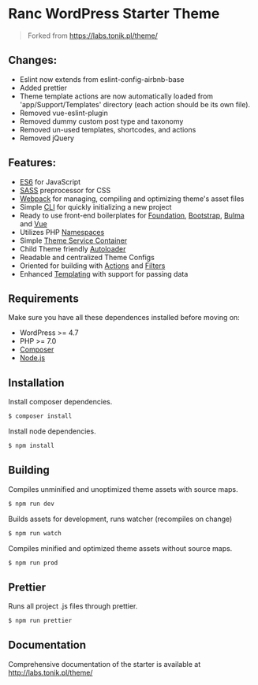 # Ranc WordPress Starter Theme

> Forked from https://labs.tonik.pl/theme/

## Changes:
- Eslint now extends from eslint-config-airbnb-base
- Added prettier
- Theme template actions are now automatically loaded from 'app/Support/Templates' directory (each action should be its own file).
- Removed vue-eslint-plugin
- Removed dummy custom post type and taxonomy
- Removed un-used templates, shortcodes, and actions
- Removed jQuery

## Features:

- [ES6](https://babeljs.io/learn-es2015/) for JavaScript
- [SASS](http://sass-lang.com/) preprocessor for CSS
- [Webpack](https://webpack.js.org/) for managing, compiling and optimizing theme's asset files
- Simple [CLI](https://github.com/tonik/cli) for quickly initializing a new project
- Ready to use front-end boilerplates for [Foundation](//foundation.zurb.com/sites.html), [Bootstrap](//getbootstrap.com/docs/3.3/), [Bulma](//bulma.io/) and [Vue](//vuejs.org/)
- Utilizes PHP [Namespaces](http://php.net/manual/pl/language.namespaces.php)
- Simple [Theme Service Container](http://symfony.com/doc/2.0/glossary.html#term-service-container)
- Child Theme friendly [Autoloader](https://en.wikipedia.org/wiki/Autoload)
- Readable and centralized Theme Configs
- Oriented for building with [Actions](https://codex.wordpress.org/Glossary#Action) and [Filters](https://codex.wordpress.org/Glossary#Filter)
- Enhanced [Templating](https://en.wikibooks.org/wiki/PHP_Programming/Why_Templating) with support for passing data

## Requirements

Make sure you have all these dependences installed before moving on:

- WordPress >= 4.7
- PHP >= 7.0
- [Composer](https://getcomposer.org)
- [Node.js](https://nodejs.org)

## Installation

Install composer dependencies.
```bash
$ composer install
```

Install node dependencies.
```bash
$ npm install
```
## Building

Compiles unminified and unoptimized theme assets with source maps.
```bash
$ npm run dev
```

Builds assets for development, runs watcher (recompiles on change)
```bash
$ npm run watch
```

Compiles minified and optimized theme assets without source maps.
```bash
$ npm run prod
```

## Prettier

Runs all project .js files through prettier.
```bash
$ npm run prettier
```

## Documentation

Comprehensive documentation of the starter is available at http://labs.tonik.pl/theme/
